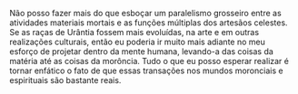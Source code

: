 ﻿Não posso fazer mais do que esboçar um paralelismo grosseiro entre as atividades materiais mortais e as funções múltiplas dos artesãos celestes. Se as raças de Urântia fossem mais evoluídas, na arte e em outras realizações culturais, então eu poderia ir muito mais adiante no meu esforço de projetar dentro da mente humana, levando-a das coisas da matéria até as coisas da morôncia. Tudo o que eu posso esperar realizar é tornar enfático o fato de que essas transações nos mundos moronciais e espirituais são bastante reais.